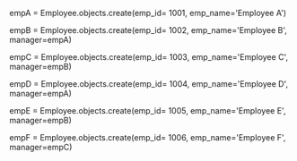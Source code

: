 empA = Employee.objects.create(emp_id= 1001, emp_name='Employee A')

empB = Employee.objects.create(emp_id= 1002, emp_name='Employee B', manager=empA)

empC = Employee.objects.create(emp_id= 1003, emp_name='Employee C', manager=empB)

empD = Employee.objects.create(emp_id= 1004, emp_name='Employee D', manager=empA)

empE = Employee.objects.create(emp_id= 1005, emp_name='Employee E', manager=empB)

empF = Employee.objects.create(emp_id= 1006, emp_name='Employee F', manager=empC)
